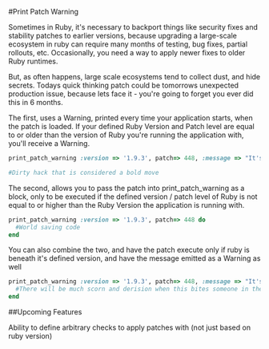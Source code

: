#Print Patch Warning

Sometimes in Ruby, it's necessary to backport things like security fixes and stability patches to earlier versions, because upgrading a large-scale ecosystem in ruby can require many months of testing, bug fixes, partial rollouts, etc. Occasionally, you need a way to apply newer fixes to older Ruby runtimes.

But, as often happens, large scale ecosystems tend to collect dust, and hide secrets. Todays quick thinking patch could be tomorrows unexpected production issue, because lets face it - you're going to forget you ever did this in 6 months.

The first, uses a Warning, printed every time your application starts, when the patch is loaded. If your defined Ruby Version and Patch level are equal to or older than the version of Ruby you're running the application with, you'll receive a Warning.

```ruby
print_patch_warning :version => '1.9.3', patch=> 448, :message => "It's time to remove me, as you've upgraded to a version of ruby where this code is no longer needed"

#Dirty hack that is considered a bold move
```

The second, allows you to pass the patch into print_patch_warning as a block, only to be executed if the defined version / patch level of Ruby is not equal to or higher than the Ruby Version the application is running with.

```ruby
print_patch_warning :version => '1.9.3', patch=> 448 do
  #World saving code
end
```

You can also combine the two, and have the patch execute only if ruby is beneath it's defined version, and have the message emitted as a Warning as well

```ruby
print_patch_warning :version => '1.9.3', patch=> 448, :message => "It's time to remove me, as you've upgraded to a version of ruby where this code is no longer needed" do
  #There will be much scorn and derision when this bites someone in the ass
end
```

##Upcoming Features

Ability to define arbitrary checks to apply patches with (not just based on ruby version)